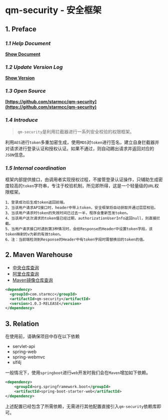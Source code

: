 #  qm-security - 安全框架

## 1. Preface

### *1.1 Help Document*

**[Show Document](https://www.starmcc.com/qm-security/)**

### *1.2 Update Version Log*

**[Show Version](https://www.starmcc.com/qm-security/UpdateLog.html)**

### *1.3 Open Source*

**[https://github.com/starmcc/qm-security](https://github.com/starmcc/qm-security)**

### *1.4 Introduce*

> `qm-security`是利用拦截器进行一系列安全校验的权限框架。

利用`AES`进行`token`多重加密生成，使用`MD5`对`token`进行签名，建立自身拦截器并对请求进行登录认证和授权认证。如果不通过，则自动踢出请求并返回对应的`JSON`信息。

### *1.5 Internal coordination*

框架内部提供接口，由调用者实现授权过程，不接管登录认证操作，只辅助生成密度较高的`token`字符串，专注于校验机制，所见即所得，这是一个轻量级的`URL`权限框架。

```
1、登录成功后生成token返回前端。
2、当该用户请求API接口时，header中带上token，安全框架将自动获取并通过层层校验。
3、当该用户请求时token的失效时间已过去一半，程序会重新签发token。
4、当该用户这次请求的token值已经过期，authorizationUserInfo返回null，则直接拦截。
5、当用户请求接口时遇到第3种情况时，会给Response的Header中设置token字段，该token映射的v为新的有效token。
6、注：当前端检测到Response的Header中有token字段时需替换旧的token的值。
```


## 2. Maven Warehouse

- [中央仓库查询](https://search.maven.org/)
- [阿里仓库查询](https://maven.aliyun.com/mvn/search)
- [Maven镜像仓库查询](https://mvnrepository.com/artifact/com.starmcc)

```xml
<dependency>
  <groupId>com.starmcc</groupId>
  <artifactId>qm-security</artifactId>
  <version>1.0.3-RELEASE</version>
</dependency>
```

## 3. Relation

在使用前，请确保项目中存在以下依赖

* servlet-api
* spring-web
* spring-webmvc
* slf4j

一般情况下，使用`springboot`进行`web`开发时我们会在`Maven`增加如下依赖。

```xml
<dependency>
    <groupId>org.springframework.boot</groupId>
    <artifactId>spring-boot-starter-web</artifactId>
</dependency>
```

上述配置已经包含了所需依赖，无需进行其他配置直接引入`qm-security`依赖库即可。
